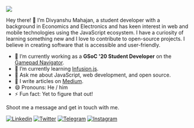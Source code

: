 <img src="https://i.imgur.com/uiLF1K8.png" />

Hey there! 👋 I’m Divyanshu Mahajan, a student developer with a background in Economics and Electronics and has keen interest in
web and mobile technologies using the JavaScript ecosystem. I have a curiosity of learning something new and I love to contribute
to open-source projects. I believe in creating software that is accessible and user-friendly.

- 🔭 I’m currently working as a **GSoC '20 Student Developer** on the
  [Gamepad Navigator](https://github.com/fluid-lab/gamepad-navigator).
- 🌱 I’m currently learning [Infusion.js](https://fluidproject.org/infusion.html).
- 💬 Ask me about JavaScript, web development, and open source.
- 📝 I write articles on [Medium](https://medium.com/@divyanshumahajan).
- 😄 Pronouns: He / him
- ⚡ Fun fact: Yet to figure that out!

Shoot me a message and get in touch with me.

[![Linkedin](https://img.shields.io/badge/LinkedIn-blue.svg?style=for-the-badge&logo=linkedin)](https://www.linkedin.com/in/divyanshu98/)
[![Twitter](https://img.shields.io/badge/Twitter-skyblue.svg?style=for-the-badge&logo=twitter)](https://twitter.com/dmahajan980)
[![Telegram](https://raster.shields.io/badge/Telegram-gray.svg?style=for-the-badge&logo=telegram)](https://t.me/dmahajan980)
[![Instagram](https://img.shields.io/badge/Instagram-violet.svg?style=for-the-badge&logo=instagram)](https://www.instagram.com/_divyanshu_98/)
